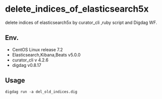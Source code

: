 # delete_indices_of_elasticsearch5x
delete indices of elasticsearch5x by curator_cli ,ruby script and Digdag WF.

## Env.
- CentOS Linux release 7.2
- Elasticsearch,Kibana,Beats v5.0.0
- curator_cli v 4.2.6
- digdag v0.8.17

## Usage

```
digdag run -a del_old_indices.dig
```
